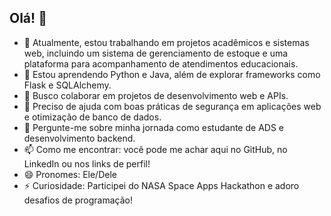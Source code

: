 ## Olá! 👋  

- 🔭 Atualmente, estou trabalhando em projetos acadêmicos e sistemas web, incluindo um sistema de gerenciamento de estoque e uma plataforma para acompanhamento de atendimentos educacionais.  
- 🌱 Estou aprendendo Python e Java, além de explorar frameworks como Flask e SQLAlchemy.  
- 👯 Busco colaborar em projetos de desenvolvimento web e APIs.  
- 🤔 Preciso de ajuda com boas práticas de segurança em aplicações web e otimização de banco de dados.  
- 💬 Pergunte-me sobre minha jornada como estudante de ADS e desenvolvimento backend.  
- 📫 Como me encontrar: você pode me achar aqui no GitHub, no LinkedIn ou nos links de perfil!  
- 😄 Pronomes: Ele/Dele  
- ⚡ Curiosidade: Participei do NASA Space Apps Hackathon e adoro desafios de programação!  
